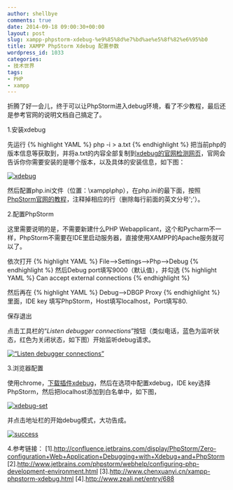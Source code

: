 ```yaml
---
author: shellbye
comments: true
date: 2014-09-18 09:00:30+00:00
layout: post
slug: xampp-phpstorm-xdebug-%e9%85%8d%e7%bd%ae%e5%8f%82%e6%95%b0
title: XAMPP PhpStorm Xdebug 配置参数
wordpress_id: 1033
categories:
- 技术世界
tags:
- PHP
- xampp
---
```


折腾了好一会儿，终于可以让PhpStorm进入debug环境，看了不少教程，最后还是参考官网的说明文档自己搞定了。



1.安装xdebug

先运行
{% highlight YAML %}
php -i > a.txt
{% endhighlight %}
把当前php的版本信息等获取到，并将a.txt的内容全部复制到[xdebug的官网检测网页](http://xdebug.org/wizard.php)，官网会告诉你你需要安装的是哪个版本，以及具体的安装信息，如下图：

[![xdebug](http://www.shellbye.com/blog/wp-content/uploads/2014/09/QQ截图20140918162042-300x111.jpg)](http://www.shellbye.com/blog/wp-content/uploads/2014/09/QQ截图20140918162042.jpg)

然后配置php.ini文件（位置：\xampp\php），在php.ini的最下面，按照[PhpStorm官网的教程](http://www.jetbrains.com/phpstorm/webhelp/configuring-xdebug.html)，注释掉相应的行（删除每行前面的英文分号';'）。



2.配置PhpStorm

这里需要说明的是，不需要新建什么PHP Webapplicant，这个和Pycharm不一样，PhpStorm不需要在IDE里启动服务器，直接使用XAMPP的Apache服务就可以了。

依次打开
{% highlight YAML %}
File-->Settings-->Php-->Debug
{% endhighlight %}
然后Debug port填写9000（默认值），并勾选
{% highlight YAML %}
Can accept external connections 
{% endhighlight %}


然后再在
{% highlight YAML %}
Debug-->DBGP Proxy
{% endhighlight %}
里面，IDE key 填写PhpStorm，Host填写localhost，Port填写80.

保存退出

点击工具栏的“_Listen debugger connections_”按钮（类似电话，蓝色为监听状态，红色为关闭状态，如下图）开始监听debug请求。

[![“Listen debugger connections”](http://www.shellbye.com/blog/wp-content/uploads/2014/09/1-300x44.jpg)](http://www.shellbye.com/blog/wp-content/uploads/2014/09/1.jpg)



3.浏览器配置

使用chrome，[下载插件xdebug](https://chrome.google.com/webstore/detail/xdebug-helper/eadndfjplgieldjbigjakmdgkmoaaaoc?hl=en)，然后在选项中配置xdebug，IDE key选择PhpStorm，然后把localhost添加到白名单中，如下图，

[![xdebug-set](http://www.shellbye.com/blog/wp-content/uploads/2014/09/11-189x300.jpg)](http://www.shellbye.com/blog/wp-content/uploads/2014/09/11.jpg)

并点击地址栏的开始debug模式，大功告成。

[![success](http://www.shellbye.com/blog/wp-content/uploads/2014/09/12-300x59.jpg)](http://www.shellbye.com/blog/wp-content/uploads/2014/09/12.jpg)



4.参考链接：
[1].http://confluence.jetbrains.com/display/PhpStorm/Zero-configuration+Web+Application+Debugging+with+Xdebug+and+PhpStorm
[2].http://www.jetbrains.com/phpstorm/webhelp/configuring-php-development-environment.html
[3].http://www.chenxuanyi.cn/xampp-phpstorm-xdebug.html
[4].http://www.zeali.net/entry/688

